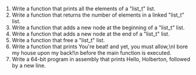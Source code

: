 1. Write a function that prints all the elements of a "list_t" list.
2. Write a function that returns the number of elements in a linked "list_t" list.
3. Write a function that adds a new node at the beginning of a "list_t" list.
4. Write a function that adds a new node at the end of a "list_t" list.
5. Write a function that free a "list_t" list.
6. Write a function that prints You're beat! and yet, you must allow,\nI bore my house upon my back!\n before the main function is executed.
7. Write a 64-bit program in assembly that prints Hello, Holberton, followed by a new line.
